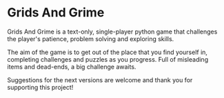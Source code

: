 Grids And Grime
=============

Grids And Grime is a text-only, single-player python game that challenges the player's patience, problem solving and exploring skills.

The aim of the game is to get out of the place that you find yourself in, completing challenges and puzzles as you progress.
Full of misleading items and dead-ends, a big challenge awaits.

Suggestions for the next versions are welcome and thank you for supporting this project!